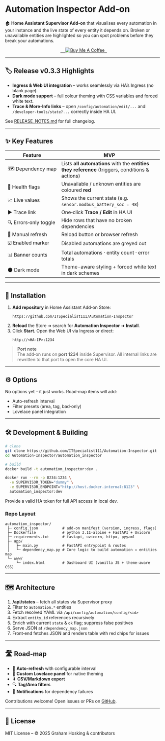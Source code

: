 # Automation Inspector Add‑on

🏠 **Home Assistant Supervisor Add‑on** that visualises every automation in your instance and the live state of every entity it depends on. Broken or unavailable entities are highlighted so you can spot problems before they break your automations.

<p align="center">
  <a href="https://www.buymeacoffee.com/ITSpecialist" target="_blank">
    <img src="https://img.shields.io/badge/Buy&nbsp;me&nbsp;a&nbsp;coffee-Support&nbsp;Dev-yellow?style=for-the-badge&logo=buy-me-a-coffee" alt="Buy Me A Coffee">
  </a>
</p>

---

## 🏷️ Release v0.3.3 Highlights

- **Ingress & Web UI integration** – works seamlessly via HA’s Ingress (no blank page).  
- **Dark mode support** – full colour theming with CSS variables and forced white text.  
- **Trace & More-Info links** – open `/config/automation/edit/...` and `/developer-tools/state?...` correctly inside HA UI.

See [RELEASE_NOTES.md](RELEASE_NOTES.md) for full changelog.

---

## ✨ Key Features

| Feature | MVP |
|---------|------------|
| 🗺️ Dependency map | Lists **all automations** with the **entities they reference** (triggers, conditions & actions) |
| 🔴 Health flags | Unavailable / unknown entities are coloured **red** |
| 📈 Live values | Shows the current state (e.g. `sensor.modbus_battery_soc : 48`) |
| ▶ Trace link | One‑click **Trace / Edit** in HA UI |
| 🔍 Errors‑only toggle | Hide rows that have no broken dependencies |
| 🔄 Manual refresh | Reload button or browser refresh |
| ☑️ Enabled marker | Disabled automations are greyed out |
| 📊 Banner counts | Total automations · entity count · error totals |
| 🌑 Dark mode | Theme-aware styling + forced white text in dark schemes |

---

## 🚀 Installation

1. **Add repository** in Home Assistant Add‑on Store:
   ```text
   https://github.com/ITSpecialist111/Automation-Inspector
   ```
2. **Reload** the Store ➜ search for **Automation Inspector** ➜ **Install**.
3. Click **Start**.  Open the Web UI via Ingress or direct:
   ```
   http://<HA-IP>:1234
   ```

> **Port note**  
> The add‑on runs on **port 1234** inside Supervisor. All internal links are rewritten to that port to open the core HA UI.

---

## ⚙️ Options

No options yet – it just works. Road‑map items will add:

* Auto-refresh interval  
* Filter presets (area, tag, bad‑only)  
* Lovelace panel integration  

---

## 🛠️ Development & Building

```bash
# clone
git clone https://github.com/ITSpecialist111/Automation-Inspector.git
cd Automation-Inspector/automation_inspector

# build
docker build -t automation_inspector:dev .

docker run --rm -p 8234:1234 \
  -e SUPERVISOR_TOKEN="dummy" \
  -e SUPERVISOR_ENDPOINT="http://host.docker.internal:8123" \
  automation_inspector:dev
```

Provide a valid HA token for full API access in local dev.

### Repo Layout
```
automation_inspector/
 ├─ config.json           # add‑on manifest (version, ingress, flags)
 ├─ Dockerfile            # python 3.11-alpine + FastAPI + Uvicorn
 ├─ requirements.txt      # fastapi, uvicorn, httpx, pyyaml
 ├─ app/
 │   ├─ main.py           # FastAPI entrypoint & routes
 │   └─ dependency_map.py # Core logic to build automation ↔ entities map
 └─ www/
     └─ index.html        # Dashboard UI (vanilla JS + theme-aware CSS)
```

---

## 🗺️ Architecture

1. **/api/states** – fetch all states via Supervisor proxy  
2. Filter to `automation.*` entities  
3. Fetch resolved YAML via `/api/config/automation/config/<id>`  
4. Extract `entity_id` references recursively  
5. Enrich with current `state` & `ok` flag; suppress false positives  
6. Serve JSON at `/dependency_map.json`  
7. Front‑end fetches JSON and renders table with red chips for issues

---

## 🛣️ Road‑map

* 🔄 **Auto-refresh** with configurable interval  
* 🎨 **Custom Lovelace panel** for native theming  
* ⬇ **CSV/Markdown export**  
* 🔍 **Tag/Area filters**  
* 🔔 **Notifications** for dependency failures  

Contributions welcome! Open issues or PRs on [GitHub](https://github.com/ITSpecialist111/Automation-Inspector).

---

## 📄 License

MIT License – © 2025 Graham Hosking & contributors
